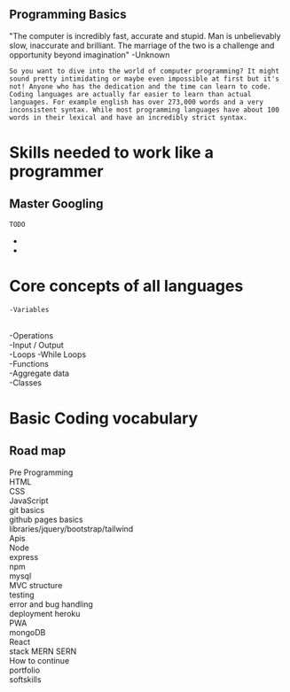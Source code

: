 ## Programming Basics

"The computer is incredibly fast, accurate and stupid. Man is unbelievably slow, inaccurate and brilliant. The marriage of the two is a challenge and opportunity beyond imagination"  -Unknown


    So you want to dive into the world of computer programming? It might sound pretty intimidating or maybe even impossible at first but it's not! Anyone who has the dedication and the time can learn to code. Coding languages are actually far easier to learn than actual languages. For example english has over 273,000 words and a very inconsistent syntax. While most programming languages have about 100 words in their lexical and have an incredibly strict syntax. 

# Skills needed to work like a programmer

   ## Master Googling
    TODO

-
-

# Core concepts of all languages 

    -Variables
<br>
    -Operations
<br>
    -Input / Output
<br>
    -Loops
    -While Loops
<br>
    -Functions
<br>
    -Aggregate data
<br>
    -Classes
<br>
    



# Basic Coding vocabulary


## Road map
Pre Programming
<br>
HTML
<br>
CSS
<br>
JavaScript
<br>
git basics
<br>
github pages basics
<br>
libraries/jquery/bootstrap/tailwind
<br>
Apis
<br>
Node
<br>
express
<br>
npm
<br>
mysql
<br>
MVC structure
<br>
testing
<br>
error and bug handling 
<br>
deployment heroku
<br>
PWA
<br>
mongoDB
<br>
React
<br>
stack MERN SERN
<br>
How to continue
<br>
portfolio
<br>
softskills
<br>